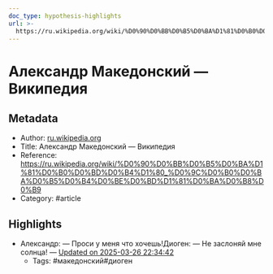 ```yaml
---
doc_type: hypothesis-highlights
url: >-
  https://ru.wikipedia.org/wiki/%D0%90%D0%BB%D0%B5%D0%BA%D1%81%D0%B0%D0%BD%D0%B4%D1%80_%D0%9C%D0%B0%D0%BA%D0%B5%D0%B4%D0%BE%D0%BD%D1%81%D0%BA%D0%B8%D0%B9
---
```

# Александр Македонский — Википедия

## Metadata
- Author: [ru.wikipedia.org]()
- Title: Александр Македонский — Википедия
- Reference: https://ru.wikipedia.org/wiki/%D0%90%D0%BB%D0%B5%D0%BA%D1%81%D0%B0%D0%BD%D0%B4%D1%80_%D0%9C%D0%B0%D0%BA%D0%B5%D0%B4%D0%BE%D0%BD%D1%81%D0%BA%D0%B8%D0%B9
- Category: #article

## Highlights
- Александр: — Проси у меня что хочешь!Диоген: — Не заслоняй мне солнца! — [Updated on 2025-03-26 22:34:42](https://hyp.is/XWdB3gp5EfC_zePPLHMJ-w/ru.wikipedia.org/wiki/%D0%90%D0%BB%D0%B5%D0%BA%D1%81%D0%B0%D0%BD%D0%B4%D1%80_%D0%9C%D0%B0%D0%BA%D0%B5%D0%B4%D0%BE%D0%BD%D1%81%D0%BA%D0%B8%D0%B9)
   - Tags: #македонский#диоген
